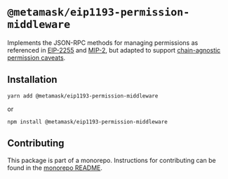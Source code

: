 # `@metamask/eip1193-permission-middleware`

Implements the JSON-RPC methods for managing permissions as referenced in [EIP-2255](https://eips.ethereum.org/EIPS/eip-2255) and [MIP-2](https://github.com/MetaMask/metamask-improvement-proposals/blob/main/MIPs/mip-2.md), but adapted to support [chain-agnostic permission caveats](https://npmjs.com/package/@metamask/chain-agnostic-permission).

## Installation

`yarn add @metamask/eip1193-permission-middleware`

or

`npm install @metamask/eip1193-permission-middleware`

## Contributing

This package is part of a monorepo. Instructions for contributing can be found in the [monorepo README](https://github.com/MetaMask/core#readme).
